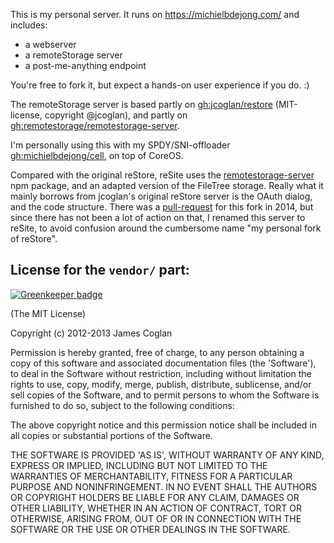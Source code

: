 This is my personal server. It runs on https://michielbdejong.com/ and includes:

* a webserver
* a remoteStorage server
* a post-me-anything endpoint

You're free to fork it, but expect a hands-on user experience if you do. :)

The remoteStorage server is based partly on [gh:jcoglan/restore](https://github.com/jcoglan/restore) (MIT-license, copyright @jcoglan), and partly on [gh:remotestorage/remotestorage-server](remotestorage-server).

I'm personally using this with my SPDY/SNI-offloader [gh:michielbdejong/cell](Cell), on top of CoreOS.

Compared with the original reStore, reSite uses the [remotestorage-server](http://npmjs.org/package/remotestorage-server) npm package, and an adapted version of the FileTree storage. Really what it mainly borrows from jcoglan's original reStore server is the OAuth dialog, and the code structure. There was a [pull-request](https://github.com/jcoglan/restore/pull/13) for this fork in 2014, but since there has not been a lot of action on that, I renamed this server to reSite, to avoid confusion around the cumbersome name "my personal fork of reStore".


## License for the `vendor/` part:

[![Greenkeeper badge](https://badges.greenkeeper.io/michielbdejong/resite.svg)](https://greenkeeper.io/)

(The MIT License)

Copyright (c) 2012-2013 James Coglan

Permission is hereby granted, free of charge, to any person obtaining a copy of
this software and associated documentation files (the 'Software'), to deal in
the Software without restriction, including without limitation the rights to
use, copy, modify, merge, publish, distribute, sublicense, and/or sell copies
of the Software, and to permit persons to whom the Software is furnished to do
so, subject to the following conditions:

The above copyright notice and this permission notice shall be included in all
copies or substantial portions of the Software.

THE SOFTWARE IS PROVIDED 'AS IS', WITHOUT WARRANTY OF ANY KIND, EXPRESS OR
IMPLIED, INCLUDING BUT NOT LIMITED TO THE WARRANTIES OF MERCHANTABILITY,
FITNESS FOR A PARTICULAR PURPOSE AND NONINFRINGEMENT. IN NO EVENT SHALL THE
AUTHORS OR COPYRIGHT HOLDERS BE LIABLE FOR ANY CLAIM, DAMAGES OR OTHER
LIABILITY, WHETHER IN AN ACTION OF CONTRACT, TORT OR OTHERWISE, ARISING FROM,
OUT OF OR IN CONNECTION WITH THE SOFTWARE OR THE USE OR OTHER DEALINGS IN THE
SOFTWARE.

